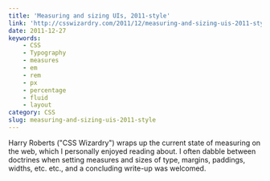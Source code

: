 ```yaml
---
title: 'Measuring and sizing UIs, 2011-style'
link: 'http://csswizardry.com/2011/12/measuring-and-sizing-uis-2011-style/'
date: 2011-12-27
keywords:
    - CSS
    - Typography
    - measures
    - em
    - rem
    - px
    - percentage
    - fluid
    - layout
category: CSS
slug: measuring-and-sizing-uis-2011-style
---
```


Harry Roberts ("CSS Wizardry") wraps up the current state of measuring on the web, which I
personally enjoyed reading about. I often dabble between doctrines when setting measures and sizes
of type, margins, paddings, widths, etc. etc., and a concluding write-up was welcomed.
